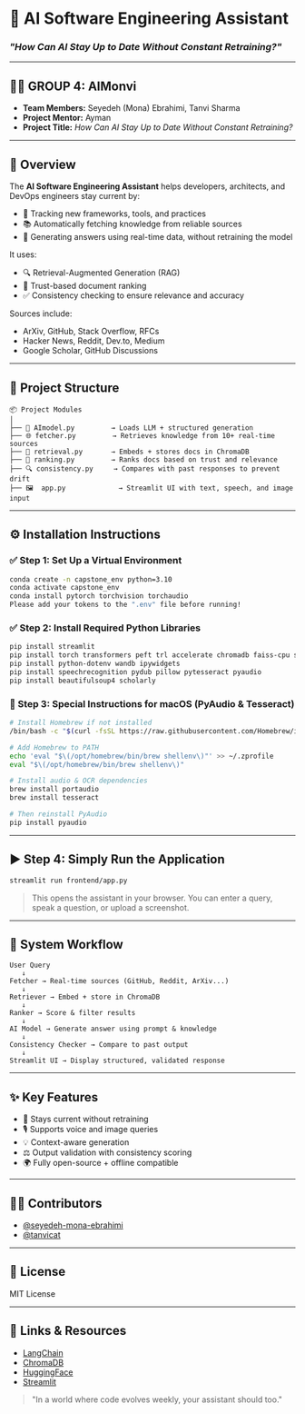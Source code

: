 # 🤖 AI Software Engineering Assistant
### *"How Can AI Stay Up to Date Without Constant Retraining?"*

---

## 👩‍💻 GROUP 4: AIMonvi
- **Team Members:** Seyedeh (Mona) Ebrahimi, Tanvi Sharma  
- **Project Mentor:** Ayman
- **Project Title:** *How Can AI Stay Up to Date Without Constant Retraining?*

---

## 🧭 Overview
The **AI Software Engineering Assistant** helps developers, architects, and DevOps engineers stay current by:
- 🔧 Tracking new frameworks, tools, and practices
- 📚 Automatically fetching knowledge from reliable sources
- 🧠 Generating answers using real-time data, without retraining the model

It uses:
- 🔍 Retrieval-Augmented Generation (RAG)
- 🎯 Trust-based document ranking
- ✅ Consistency checking to ensure relevance and accuracy

Sources include:
- ArXiv, GitHub, Stack Overflow, RFCs
- Hacker News, Reddit, Dev.to, Medium
- Google Scholar, GitHub Discussions

---

## 🧱 Project Structure

```plaintext
📦 Project Modules
│
├── 🧠 AImodel.py         → Loads LLM + structured generation
├── 🌐 fetcher.py         → Retrieves knowledge from 10+ real-time sources
├── 🧠 retrieval.py       → Embeds + stores docs in ChromaDB
├── 🎯 ranking.py         → Ranks docs based on trust and relevance
├── 🔍 consistency.py     → Compares with past responses to prevent drift
├── 🖼️  app.py             → Streamlit UI with text, speech, and image input
```

---

## ⚙️ Installation Instructions

### ✅ Step 1: Set Up a Virtual Environment
```bash
conda create -n capstone_env python=3.10
conda activate capstone_env
conda install pytorch torchvision torchaudio
Please add your tokens to the ".env" file before running!
```

### ✅ Step 2: Install Required Python Libraries
```bash
pip install streamlit
pip install torch transformers peft trl accelerate chromadb faiss-cpu sentence-transformers langchain rank_bm25 -U langchain-community
pip install python-dotenv wandb ipywidgets
pip install speechrecognition pydub pillow pytesseract pyaudio
pip install beautifulsoup4 scholarly
```

### 🍏 Step 3: Special Instructions for macOS (PyAudio & Tesseract)
```bash
# Install Homebrew if not installed
/bin/bash -c "$(curl -fsSL https://raw.githubusercontent.com/Homebrew/install/HEAD/install.sh)"

# Add Homebrew to PATH
echo 'eval "$\(/opt/homebrew/bin/brew shellenv\)"' >> ~/.zprofile
eval "$\(/opt/homebrew/bin/brew shellenv\)"

# Install audio & OCR dependencies
brew install portaudio
brew install tesseract

# Then reinstall PyAudio
pip install pyaudio
```

---

## ▶️ Step 4: Simply Run the Application 
```bash
streamlit run frontend/app.py
```
> This opens the assistant in your browser. You can enter a query, speak a question, or upload a screenshot.

---

## 🔄 System Workflow

```plaintext
User Query
   ↓
Fetcher → Real-time sources (GitHub, Reddit, ArXiv...)
   ↓
Retriever → Embed + store in ChromaDB
   ↓
Ranker → Score & filter results
   ↓
AI Model → Generate answer using prompt & knowledge
   ↓
Consistency Checker → Compare to past output
   ↓
Streamlit UI → Display structured, validated response
```

---

## ✨ Key Features
- 🔄 Stays current without retraining
- 🎙️ Supports voice and image queries
- 💡 Context-aware generation
- ⚖️ Output validation with consistency scoring
- 🌍 Fully open-source + offline compatible

---

## 👨‍💻 Contributors

- [@seyedeh-mona-ebrahimi](https://github.com/seyedeh-mona-ebrahimi)
- [@tanvicat](https://github.com/tanvicat)

---

## 📄 License
MIT License

---

## 🔗 Links & Resources
- [LangChain](https://www.langchain.com/)
- [ChromaDB](https://www.trychroma.com/)
- [HuggingFace](https://huggingface.co/)
- [Streamlit](https://streamlit.io/)

> "In a world where code evolves weekly, your assistant should too."
